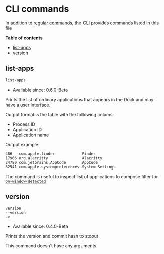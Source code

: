 # CLI commands

In addition to [regular commands](./commands.md), the CLI provides commands listed in this file

**Table of contents**
- [list-apps](#list-apps)
- [version](#version)

## list-apps

```
list-apps
```

- Available since: 0.6.0-Beta

Prints the list of ordinary applications that appears in the Dock and may have a user interface.

Output format is the table with the following colums:
- Process ID
- Application ID
- Application name

Output example:
```
486   com.apple.finder            Finder
17966 org.alacritty               Alacritty
24780 com.jetbrains.AppCode       AppCode
32541 com.apple.systempreferences System Settings
```

The command is useful to inspect list of applications to compose filter for [`on-window-detected`](./guide.md#on-window-detected-callback)

## version

```
version
--version
-v
```

- Available since: 0.4.0-Beta

Prints the version and commit hash to stdout

This command doesn't have any arguments
